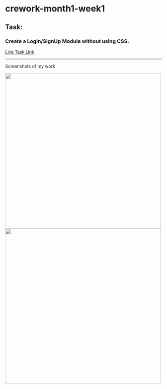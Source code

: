 <h1>crework-month1-week1</h1>

<h2>Task:</h2>
<h3>Create a Login/SignUp Module without using CSS.</h3>
<div>
<a href="https://shashank-crework-month1-week1.netlify.app/">Live Task Link</a>
<hr />
<p>Screenshots of my work</p>
<img height="500px" src="https://user-images.githubusercontent.com/90172730/180366267-56edd36f-cacb-4e14-898a-f370cf20ad83.png" />
<img height="500px" src="https://user-images.githubusercontent.com/90172730/180366471-d01d035d-99ed-47a3-8e83-92e141ab25c0.png" />
</div>



